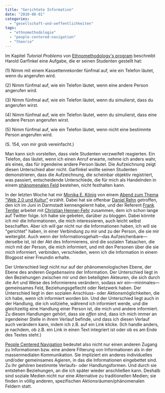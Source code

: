 ```yaml
---
title: "Gerichtete Information"
date: "2010-08-01"
categories: 
  - "gesellschaft-und-oeffentlichkeiten"
tags: 
  - "ethnomethodologie"
  - "people-centered-navigation"
  - "theorie"
---
```


Im Kapitel _Tutorial Problems_ von [Ethnomethodology's program](http://www.bibsonomy.org/bibtex/18dad4fcad315b759b4dec214e9d1881 "BibSonomy :: bibtex :: Ethnomethodology's program") beschreibt Harold Garfinkel eine Aufgabe, die er seinen Studenten gestellt hat:

(1) Nimm mit einem Kassettenrekorder fünfmal auf, wie ein Telefon läutet, wenn du angerufen wird.

(2) Nimm fünfmal auf, wie ein Telefon läutet, wenn eine andere Person angerufen wird.

(3) Nimm fünfmal auf, wie ein Telefon läutet, wenn du simulierst, dass du angerufen wirst.

(4) Nimm fünfmal auf, wie ein Telefon läutet, wenn du simulierst, dass eine andere Person angerufen wirst.

(5) Nimm fünfmal auf, wie ein Telefon läutet, wenn nicht eine bestimmte Person angerufen wird.

(S. 154, von mir grob vereinfacht.)

Man kann sich vorstellen, dass viele Studenten verzweifelt reagierten. Ein Telefon, das läutet, wenn ich einen Anruf erwarte, nehme ich anders wahr, als eines, das für irgendeine andere Person läutet. Die Aufzeichnung zeigt diesen Unterschied aber nicht. Garfinkel wollte seinen Studenten demonstrieren, dass die Aufzeichnung, die scheinbar objektiv registriert, was passiert, entscheidende Unterschiede, die für mich als Handelnden in einem [phänomenalen Feld](http://books.google.at/books?id=q3HwhfjRmswC&pg=PA60&lpg=PA60&dq=phenomenal+field+merleau-ponty&source=bl&ots=iq5y93whQR&sig=0kYWuxSwBMryHr10JDmP1TVzR8k&hl=de&ei=T8xOTM3bOI2jOM3GraQC&sa=X&oi=book_result&ct=result&resnum=6&ved=0CD4Q6AEwBQ#v=onepage&q&f=false "Google Buchsuche: 'Phänomenales Feld' in Maurice Merleau Pontys ''Phänomenologie der Wahrnehmung'") bestehen, nicht festhalten kann.

In der letzten Woche hat mir [Monika E. König](http://twitter.com/mons7 "Monika E. König on Twitter") von einem [Abend zum Thema "Web 2.0 und Kultur"](http://www.startconference.org/2010/07/14/usk-und-startconference-laden-ein-zum-starttogether-am-26-juli-in-frankfurt/ "u.s.k. und stARTconference laden ein zum stARTtogether am 26. Juli in Frankfurt | stART Conference 2010 |") erzählt. Dabei hat sie offenbar [Daniel Rehn](http://twitter.com/danielrehn "Daniel Rehn on Twitter") getroffen, den ich im Juni in Darmstadt kennengelernt habe, und der Referent [Frank Tentler](http://twitter.com/frank_tentler "Frank Tentler  on Twitter") arbeitet mit [Christian Henner-Fehr](http://twitter.com/KULTURMANAGER "Christian Henner-Fehr  on Twitter") zusammen, dem ich schon lange auf Twitter folge. Ich habe sie gebeten, darüber zu bloggen. Dabei könnte ich mir die Informationen, die mich interessieren, auch leicht selbst beschaffen. Aber ich will gar nicht nur die Informationen haben, ich will sie "gerichtet" haben, in einer Verbindung zu mir und zu der Person, die sie mir weitergibt. Auch wenn der Informationsgehalt—das Aufzeichenbare—derselbe ist, ist der Akt des Informierens, sind die sozialen Tatsachen, die mich mit der Person, die mich informiert, und mit den Personen über die sie mich informiert, verbinden, verschieden, wenn ich die Information in einem Blogpost einer Freundin erhalte.

Der Unterschied liegt nicht nur auf der phänomenologischen Ebene, der Ebene des anderen _Gegebenseins_ der Information. Der Unterschied liegt in den Beziehungen zwischen mir und den beteiligten Akteuren, die sich durch die Art und Weise des Informierens verändern, sodass wir ein—minimales—gemeinsames Feld, Beziehungsgeflecht oder Netzwerk haben. Der Unterschied liegt in den sozialen Anschluss- oder Aktionsmöglichkeiten, die ich habe, wenn ich informiert worden bin. Und der Unterschied liegt auch in der Handlung, die ich vollziehe, während ich informiert werde, und die gleichzeitig eine Handlung einer Person ist, die mich und andere informiert. Zu diesen Handlungen gehört, dass sie _offen_ sind, dass ich mich immer an irgendeiner Stelle in ihrem Verlauf befinde, und dass ich diesen Verlauf auch verändern kann, indem ich z.B. auf ein Link klicke. (Ich handle anders, je nachdem, ob z.B. ein Link in einen Text integriert ist oder ob es am Ende des Textes steht.)

[People Centered Navigation](http://heinz.typepad.com/lostandfound/2006/10/people_centered.html "Lost and Found: 'People Centered Navigation' Notizen vom Barcamp Vienna") bedeutet also nicht nur einen anderen Zugang zu Informationen bzw. eine andere Filterung von Informationen als in der massenmedialen Kommunikation. Sie impliziert ein anderes individuelles und/oder gemeinsames Agieren, in das die Informationen eingebettet sind. Zu ihr gehören bestimmte Verlaufs- oder Handlungsformen. Und durch sie entstehen Beziehungen, an die ich später wieder anschließen kann. Deshalb sind soziale Medien nicht nur eine Alternative zu traditionellen Medien; sie finden in völlig anderen, spezifischen Aktionsräumen/phänomenalen Feldern statt.
